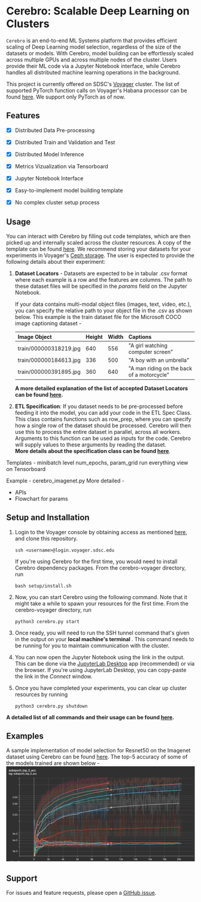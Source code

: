 # Cerebro: Scalable Deep Learning on Clusters


<code>Cerebro</code> is an end-to-end ML Systems platform that provides efficient scaling of
Deep Learning model selection, regardless of the size of the datasets or models.
With Cerebro, model building can be effortlessly scaled across multiple GPUs and across multiple nodes of the cluster.
Users provide their ML code via a Jupyter Notebook interface, while Cerebro handles all distributed machine learning operations in the background.

This project is currently offered on SDSC's [Voyager](https://www.sdsc.edu/support/user_guides/voyager.html#accounts) cluster. The list of supported PyTorch function calls on Voyager's Habana processor can be found [here](https://docs.habana.ai/en/latest/PyTorch/PyTorch_Model_Porting/GPU_Migration_Toolkit/Habana_GPU_Migration_APIs.html).
We support only PyTorch as of now.


## Features

- [x] Distributed Data Pre-processing
- [x] Distributed Train and Validation and Test
- [x] Distributed Model Inference
- [x] Metrics Vizualization via Tensorboard
- [x] Jupyter Notebook Interface
- [x] Easy-to-implement model building template
- [x] No complex cluster setup process


## Usage
You can interact with Cerebro by filling out code templates, which are then picked up and internally scaled across the cluster resources. A copy of the template can be found [here](setup/misc/experiment.ipynb).
We recommend storing your datasets for your experiments in Voyager's [Ceph storage](https://www.sdsc.edu/support/user_guides/voyager.html#storage).
The user is expected to provide the following details about their experiment:
 
1. <b>Dataset Locators</b> - Datasets are expected to be in tabular .csv format where each example is a row and the features are columns. The path to these dataset files will be specified in the <i>params</i> field on the Jupyter Notebook. <br />
   
   If your data contains multi-modal object files (images, text, video, etc.), you can specify the relative path to your object file in the .csv as shown below. This example is the train dataset file for the Microsoft COCO image captioning dataset - 

   | Image Object           | Height | Width | Captions                                    |
   |------------------------|--------|-------|---------------------------------------------|
   | train/000000318219.jpg | 640    | 556   | "A girl watching computer screen"           |
   | train/000000184613.jpg | 336    | 500   | "A boy with an umbrella"                    |
   | train/000000391895.jpg | 360    | 640   | "A man riding on the back of a motorcycle"  |

   <b>A more detailed explanation of the list of accepted Dataset Locators can be found [here](docs/dataset_locators.md). </b>


2. <b>ETL Specification</b>: If you dataset needs to be pre-processed before feeding it into the model, you can add your code in the ETL Spec Class. This class contains functions such as row_prep, where you can specify how a single row of the dataset should be processed. Cerebro will then use this to process the entire dataset in parallel, across all workers. Arguments to this function can be used as inputs for the code. Cerebro will supply values to these arguments by reading the dataset. <br />
   <b> More details about the specification class can be found [here](docs/etl_spec.md)</b>. 


Templates - minibatch level
num_epochs, param_grid
run everything
view on Tensorboard

Example - cerebro_imagenet.py
More detailed - 
   - APIs
   - Flowchart for params


## Setup and Installation
1. Login to the Voyager console by obtaining access as mentioned [here](https://www.sdsc.edu/support/user_guides/voyager.html#access), and clone this repository.
    ```
    ssh <username>@login.voyager.sdsc.edu
    ```
    If you're using Cerebro for the first time, you would need to install Cerebro dependency packages. From the cerebro-voyager directory, run 
    ```
    bash setup/install.sh
    ```
2. Now, you can start Cerebro using the following command. Note that it might take a while to spawn your resources for the first time. From the cerebro-voyager directory, run
    ```
    python3 cerebro.py start
    ```
3. Once ready, you will need to run the SSH tunnel command that's given in the output on your <b> local machine's terminal </b>. This command needs to be running for you to maintain communication with the cluster. 


4. You can now open the Jupyter Notebook using the link in the output. This can be done via the [JupyterLab Desktop](https://github.com/jupyterlab/jupyterlab-desktop) app (recommended) or via the browser.
If you're using JupyterLab Desktop, you can copy-paste the link in the <i>Connect</i> window.


5. Once you have completed your experiments, you can clear up cluster resources by running
   ```
   python3 cerebro.py shutdown
   ```
<b>A detailed list of all commands and their usage can be found [here](docs/setup_options.md).</b>   

## Examples
A sample implementation of model selection for Resnet50 on the Imagenet dataset using Cerebro can be found [here](examples/Resnet%20on%20Imagenet). The top-5 accuracy of some of the models trained are shown below - 
![top_5_acc](docs/img/train_top5_acc.png)

## Support
For issues and feature requests, please open a [GitHub issue](https://github.com/prsridha/cerebro-voyager/issues).


